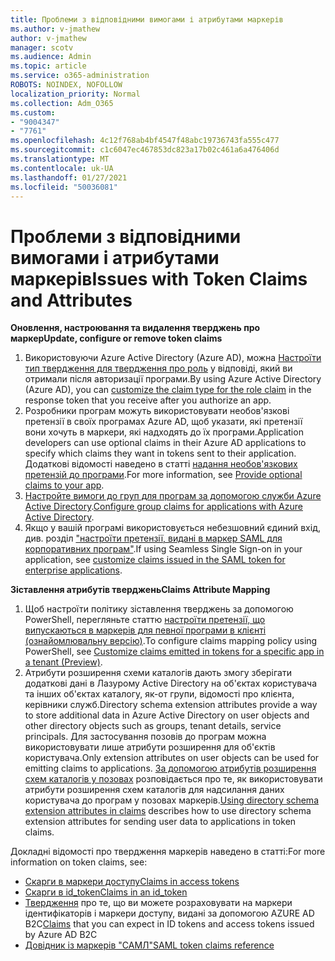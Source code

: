 ```yaml
---
title: Проблеми з відповідними вимогами і атрибутами маркерів
ms.author: v-jmathew
author: v-jmathew
manager: scotv
ms.audience: Admin
ms.topic: article
ms.service: o365-administration
ROBOTS: NOINDEX, NOFOLLOW
localization_priority: Normal
ms.collection: Adm_O365
ms.custom:
- "9004347"
- "7761"
ms.openlocfilehash: 4c12f768ab4bf4547f48abc19736743fa555c477
ms.sourcegitcommit: c1c6047ec467853dc823a17b02c461a6a476406d
ms.translationtype: MT
ms.contentlocale: uk-UA
ms.lasthandoff: 01/27/2021
ms.locfileid: "50036081"
---
```

# <a name="issues-with-token-claims-and-attributes"></a><span data-ttu-id="64359-102">Проблеми з відповідними вимогами і атрибутами маркерів</span><span class="sxs-lookup"><span data-stu-id="64359-102">Issues with Token Claims and Attributes</span></span>

<span data-ttu-id="64359-103">**Оновлення, настроювання та видалення тверджень про маркер**</span><span class="sxs-lookup"><span data-stu-id="64359-103">**Update, configure or remove token claims**</span></span>

1. <span data-ttu-id="64359-104">Використовуючи Azure Active Directory (Azure AD), можна [Настроїти тип твердження для твердження про роль](https://docs.microsoft.com/azure/active-directory/develop/active-directory-enterprise-app-role-management) у відповіді, який ви отримали після авторизації програми.</span><span class="sxs-lookup"><span data-stu-id="64359-104">By using Azure Active Directory (Azure AD), you can [customize the claim type for the role claim](https://docs.microsoft.com/azure/active-directory/develop/active-directory-enterprise-app-role-management) in the response token that you receive after you authorize an app.</span></span>
2. <span data-ttu-id="64359-105">Розробники програм можуть використовувати необов'язкові претензії в своїх програмах Azure AD, щоб указати, які претензії вони хочуть в маркери, які надходять до їх програми.</span><span class="sxs-lookup"><span data-stu-id="64359-105">Application developers can use optional claims in their Azure AD applications to specify which claims they want in tokens sent to their application.</span></span> <span data-ttu-id="64359-106">Додаткові відомості наведено в статті [надання необов'язкових претензій до програми](https://docs.microsoft.com/azure/active-directory/develop/active-directory-optional-claims).</span><span class="sxs-lookup"><span data-stu-id="64359-106">For more information, see [Provide optional claims to your app](https://docs.microsoft.com/azure/active-directory/develop/active-directory-optional-claims).</span></span>
3. <span data-ttu-id="64359-107">[Настройте вимоги до груп для програм за допомогою служби Azure Active Directory](https://docs.microsoft.com/azure/active-directory/hybrid/how-to-connect-fed-group-claims).</span><span class="sxs-lookup"><span data-stu-id="64359-107">[Configure group claims for applications with Azure Active Directory](https://docs.microsoft.com/azure/active-directory/hybrid/how-to-connect-fed-group-claims).</span></span>
4. <span data-ttu-id="64359-108">Якщо у вашій програмі використовується небезшовний єдиний вхід, див. розділ ["настроїти претензії, видані в маркер SAML для корпоративних програм"](https://docs.microsoft.com/azure/active-directory/develop/active-directory-saml-claims-customization).</span><span class="sxs-lookup"><span data-stu-id="64359-108">If using Seamless Single Sign-on in your application, see [customize claims issued in the SAML token for enterprise applications](https://docs.microsoft.com/azure/active-directory/develop/active-directory-saml-claims-customization).</span></span>

<span data-ttu-id="64359-109">**Зіставлення атрибутів тверджень**</span><span class="sxs-lookup"><span data-stu-id="64359-109">**Claims Attribute Mapping**</span></span>

1. <span data-ttu-id="64359-110">Щоб настроїти політику зіставлення тверджень за допомогою PowerShell, перегляньте статтю [настроїти претензії, що випускаються в маркерів для певної програми в клієнті (ознайомлювальну версію)](https://docs.microsoft.com/azure/active-directory/develop/active-directory-claims-mapping).</span><span class="sxs-lookup"><span data-stu-id="64359-110">To configure claims mapping policy using PowerShell, see [Customize claims emitted in tokens for a specific app in a tenant (Preview)](https://docs.microsoft.com/azure/active-directory/develop/active-directory-claims-mapping).</span></span>
2. <span data-ttu-id="64359-111">Атрибути розширення схеми каталогів дають змогу зберігати додаткові дані в Лазурому Active Directory на об'єктах користувача та інших об'єктах каталогу, як-от групи, відомості про клієнта, керівники служб.</span><span class="sxs-lookup"><span data-stu-id="64359-111">Directory schema extension attributes provide a way to store additional data in Azure Active Directory on user objects and other directory objects such as groups, tenant details, service principals.</span></span> <span data-ttu-id="64359-112">Для застосування позовів до програм можна використовувати лише атрибути розширення для об'єктів користувача.</span><span class="sxs-lookup"><span data-stu-id="64359-112">Only extension attributes on user objects can be used for emitting claims to applications.</span></span> <span data-ttu-id="64359-113">[За допомогою атрибутів розширення схем каталогів у позовах](https://docs.microsoft.com/azure/active-directory/develop/active-directory-schema-extensions) розповідається про те, як використовувати атрибути розширення схем каталогів для надсилання даних користувача до програм у позовах маркерів.</span><span class="sxs-lookup"><span data-stu-id="64359-113">[Using directory schema extension attributes in claims](https://docs.microsoft.com/azure/active-directory/develop/active-directory-schema-extensions) describes how to use directory schema extension attributes for sending user data to applications in token claims.</span></span>

<span data-ttu-id="64359-114">Докладні відомості про твердження маркерів наведено в статті:</span><span class="sxs-lookup"><span data-stu-id="64359-114">For more information on token claims, see:</span></span>

- [<span data-ttu-id="64359-115">Скарги в маркери доступу</span><span class="sxs-lookup"><span data-stu-id="64359-115">Claims in access tokens</span></span>](https://docs.microsoft.com/azure/active-directory/develop/access-tokens#claims-in-access-tokens)
- [<span data-ttu-id="64359-116">Скарги в id_token</span><span class="sxs-lookup"><span data-stu-id="64359-116">Claims in an id_token</span></span>](https://docs.microsoft.com/azure/active-directory/develop/id-tokens#claims-in-an-id_token)
- <span data-ttu-id="64359-117">[Твердження](https://docs.microsoft.com/azure/active-directory-b2c/tokens-overview#claims) про те, що ви можете розраховувати на маркери ідентифікаторів і маркери доступу, видані за допомогою AZURE AD B2C</span><span class="sxs-lookup"><span data-stu-id="64359-117">[Claims](https://docs.microsoft.com/azure/active-directory-b2c/tokens-overview#claims) that you can expect in ID tokens and access tokens issued by Azure AD B2C</span></span>
- [<span data-ttu-id="64359-118">Довідник із маркерів "САМЛ"</span><span class="sxs-lookup"><span data-stu-id="64359-118">SAML token claims reference</span></span>](https://docs.microsoft.com/azure/active-directory/develop/reference-saml-tokens)
